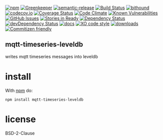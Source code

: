 [![npm](https://img.shields.io/npm/v/mqtt-timeseries-leveldb.svg)](https://www.npmjs.com/package/mqtt-timeseries-leveldb)
[![Greenkeeper](https://badges.greenkeeper.io/arlac77/mqtt-timeseries-leveldb.svg)](https://greenkeeper.io/)
[![semantic-release](https://img.shields.io/badge/%20%20%F0%9F%93%A6%F0%9F%9A%80-semantic--release-e10079.svg)](https://github.com/arlac77/mqtt-timeseries-leveldb)
[![Build Status](https://secure.travis-ci.org/arlac77/mqtt-timeseries-leveldb.png)](http://travis-ci.org/arlac77/mqtt-timeseries-leveldb)
[![bithound](https://www.bithound.io/github/arlac77/mqtt-timeseries-leveldb/badges/score.svg)](https://www.bithound.io/github/arlac77/mqtt-timeseries-leveldb)
[![codecov.io](http://codecov.io/github/arlac77/mqtt-timeseries-leveldb/coverage.svg?branch=master)](http://codecov.io/github/arlac77/mqtt-timeseries-leveldb?branch=master)
[![Coverage Status](https://coveralls.io/repos/arlac77/mqtt-timeseries-leveldb/badge.svg)](https://coveralls.io/r/arlac77/mqtt-timeseries-leveldb)
[![Code Climate](https://codeclimate.com/github/arlac77/mqtt-timeseries-leveldb/badges/gpa.svg)](https://codeclimate.com/github/arlac77/mqtt-timeseries-leveldb)
[![Known Vulnerabilities](https://snyk.io/test/github/arlac77/mqtt-timeseries-leveldb/badge.svg)](https://snyk.io/test/github/arlac77/mqtt-timeseries-leveldb)
[![GitHub Issues](https://img.shields.io/github/issues/arlac77/mqtt-timeseries-leveldb.svg?style=flat-square)](https://github.com/arlac77/mqtt-timeseries-leveldb/issues)
[![Stories in Ready](https://badge.waffle.io/arlac77/mqtt-timeseries-leveldb.svg?label=ready&title=Ready)](http://waffle.io/arlac77/mqtt-timeseries-leveldb)
[![Dependency Status](https://david-dm.org/arlac77/mqtt-timeseries-leveldb.svg)](https://david-dm.org/arlac77/mqtt-timeseries-leveldb)
[![devDependency Status](https://david-dm.org/arlac77/mqtt-timeseries-leveldb/dev-status.svg)](https://david-dm.org/arlac77/mqtt-timeseries-leveldb#info=devDependencies)
[![docs](http://inch-ci.org/github/arlac77/mqtt-timeseries-leveldb.svg?branch=master)](http://inch-ci.org/github/arlac77/mqtt-timeseries-leveldb)
[![XO code style](https://img.shields.io/badge/code_style-XO-5ed9c7.svg)](https://github.com/sindresorhus/xo)
[![downloads](http://img.shields.io/npm/dm/mqtt-timeseries-leveldb.svg?style=flat-square)](https://npmjs.org/package/mqtt-timeseries-leveldb)
[![Commitizen friendly](https://img.shields.io/badge/commitizen-friendly-brightgreen.svg)](http://commitizen.github.io/cz-cli/)

mqtt-timeseries-leveldb
-------------------
writes mqtt timeseries messages into leveldb


# install

With [npm](http://npmjs.org) do:

```shell
npm install mqtt-timeseries-leveldb
```

# license

BSD-2-Clause
